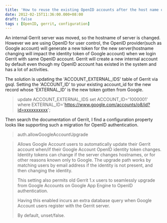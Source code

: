 ```yaml
---
title: 'How to reuse the existing OpenID accounts after the host name of Gerrit server is changed'
date: 2012-02-15T11:36:00.000+08:00
draft: false
tags : [OpenID, gerrit, configuration]
---
```


An internal Gerrit server was moved, so the hostname of server is changed. However we are using OpenID for user control, the OpenID provider(such as Google account) will generate a new token for the new server(hostname changing will impact the identity token of Google account) when we login Gerrit with same OpenID account. Gerrit will create a new internal account by default even though my OpenID account has existed in the system and has a lot of activities.  
  
The solution is updating the 'ACCOUNT\_EXTERNAL\_IDS' table of Gerrit via gsql. Setting the 'ACCOUNT\_ID' to your existing account\_id for the new record whose 'EXTERNAL_ID' is the new token gotten from Google.  
  

> update ACCOUNT\_EXTERNAL\_IDS set ACCOUNT\_ID='1000001' where EXTERNAL\_ID='https://www.google.com/accounts/o8/id?id=xxxxxxxxxx';

  
Then search the documentation of Gerrit, I find a configuration property looks like supporting such a migration for OpenID authentication.  

> auth.allowGoogleAccountUpgrade

> Allows Google Account users to automatically update their Gerrit account when/if their Google Account OpenID identity token changes. Identity tokens can change if the server changes hostnames, or for other reasons known only to Google. The upgrade path works by matching users by email address if the identity is not present, and then changing the identity.
> 
> This setting also permits old Gerrit 1.x users to seamlessly upgrade from Google Accounts on Google App Engine to OpenID authentication.
> 
> Having this enabled incurs an extra database query when Google Account users register with the Gerrit server.
> 
> By default, unset/false.